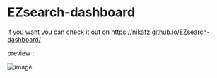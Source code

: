 # EZsearch-dashboard

if you want you can check it out on https://nikafz.github.io/EZsearch-dashboard/

preview :

![image](https://github.com/NikAfz/EZsearch-dashboard/assets/135828282/409fe201-d239-4a42-834e-7c7a988e5143)
